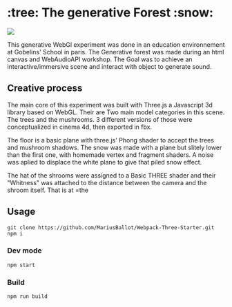# :tree: The generative Forest :snow:

<img src='./src/assets/pres.gif'>

This generative WebGl experiment was done in an education environnement at Gobelins' School in paris.
The Generative forest was made during an html canvas and WebAudioAPI workshop.
The Goal was to achieve an interactive/immersive scene and interact with object to generate sound.

## Creative process
The main core of this experiment was built with Three.js a Javascript 3d library based on WebGL.
Their are Two main model categories in this scene. The trees and the mushrooms. 3 different versions of those were conceptualized in cinema 4d, then exported in fbx. 

The floor is a basic plane with three.js' Phong shader to accept the trees and mushroom shadows.
The snow was made with a plane but slitely lower than the first one, with homemade vertex and fragment shaders. A noise was aplied to displace the white plane to give that piled snow effect.

The hat of the shrooms were assigned to a Basic THREE shader and their "Whitness" was attached to the distance between the camera and the shroom itself. That is at =the 

## Usage
```
git clone https://github.com/MariusBallot/Webpack-Three-Starter.git
npm i
```

### Dev mode
```
npm start
```

### Build
```
npm run build
```
